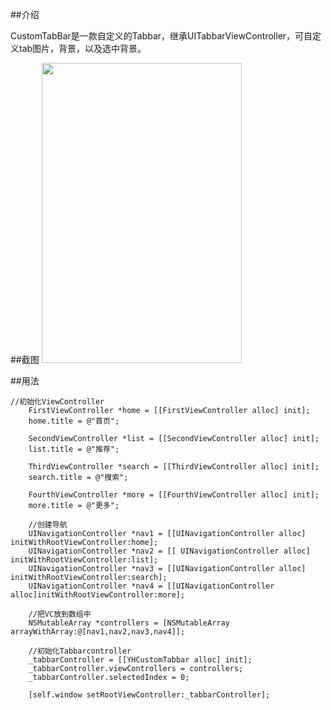 
##介绍

CustomTabBar是一款自定义的Tabbar，继承UITabbarViewController，可自定义tab图片，背景，以及选中背景。


##截图
<img  width="320" height="480" src="https://raw.githubusercontent.com/yhjiang/CustomTabBar/master/ScreenShot1.png"/> 


##用法
```
//初始化ViewController
    FirstViewController *home = [[FirstViewController alloc] init];
    home.title = @"首页";
    
    SecondViewController *list = [[SecondViewController alloc] init];
    list.title = @"推荐";
    
    ThirdViewController *search = [[ThirdViewController alloc] init];
    search.title = @"搜索";
    
    FourthViewController *more = [[FourthViewController alloc] init];
    more.title = @"更多";
    
    //创建导航
    UINavigationController *nav1 = [[UINavigationController alloc] initWithRootViewController:home];
    UINavigationController *nav2 = [[ UINavigationController alloc] initWithRootViewController:list];
    UINavigationController *nav3 = [[UINavigationController alloc] initWithRootViewController:search];
    UINavigationController *nav4 = [[UINavigationController alloc]initWithRootViewController:more];
    
    //把VC放到数组中
    NSMutableArray *controllers = [NSMutableArray arrayWithArray:@[nav1,nav2,nav3,nav4]];
    
    //初始化Tabbarcontroller
    _tabbarController = [[YHCustomTabbar alloc] init];
    _tabbarController.viewControllers = controllers;
    _tabbarController.selectedIndex = 0;
    
    [self.window setRootViewController:_tabbarController];
    
 ```
